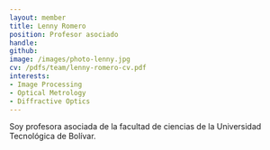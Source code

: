 ```yaml
---
layout: member
title: Lenny Romero
position: Profesor asociado
handle: 
github: 
image: /images/photo-lenny.jpg
cv: /pdfs/team/lenny-romero-cv.pdf
interests:
- Image Processing
- Optical Metrology
- Diffractive Optics
---
```


Soy profesora asociada de la facultad de ciencias de la Universidad Tecnológica de Bolívar.
